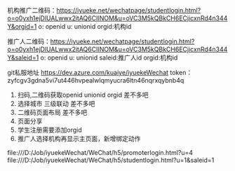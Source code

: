 机构推广二维码：https://iyueke.net/wechatpage/studentlogin.html?o=o0yxh1ejDlUALwwx2itAQ6CIINOM&u=oVC3M5kQBkCH6ECjicxnRd4n344Y&orgid=1
o: openid u: unionid orgid:机构id

推广人二维码：https://iyueke.net/wechatpage/studentlogin.html?o=o0yxh1ejDlUALwwx2itAQ6CIINOM&u=oVC3M5kQBkCH6ECjicxnRd4n344Y&saleid=1
o: openid u: unionid saleid:推广人id orgid:机构id

git私服地址
https://dev.azure.com/kuaiye/iyuekeWechat
token：zyfcgv3gdna5vi7ut446hvpealwlqmyucra6ltn46nqrxqybnb4q

1. 扫码,二维码获取openid unionid orgid 差不多吧
2. 选择城市 三级联动        差不多吧
3. 二维码页面布局           差不多吧
4. 页面分享
5. 学生注册需要添加orgid
6. 推广人选择机构再显示主页面，新增绑定动作

file:///D:/Job/iyuekeWechat/WeChat/h5/promoterlogin.html?u=4
file:///D:/Job/iyuekeWechat/WeChat/h5/studentlogin.html?u=1&saleid=1
